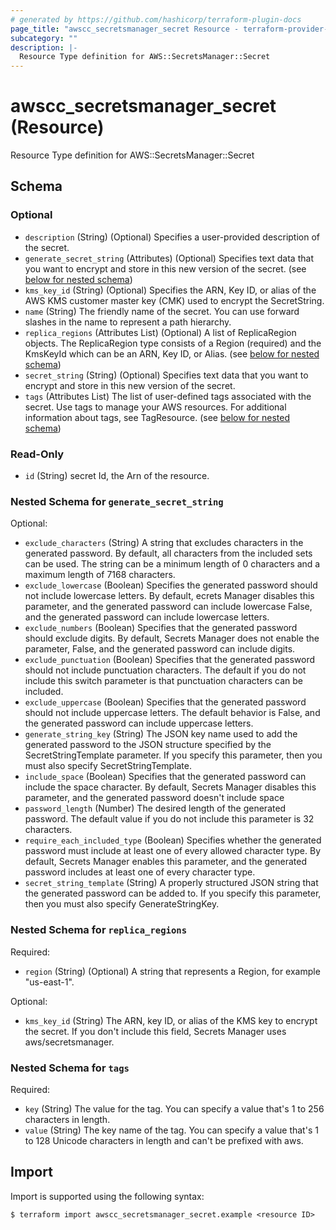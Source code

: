 ```yaml
---
# generated by https://github.com/hashicorp/terraform-plugin-docs
page_title: "awscc_secretsmanager_secret Resource - terraform-provider-awscc"
subcategory: ""
description: |-
  Resource Type definition for AWS::SecretsManager::Secret
---
```


# awscc_secretsmanager_secret (Resource)

Resource Type definition for AWS::SecretsManager::Secret



<!-- schema generated by tfplugindocs -->
## Schema

### Optional

- `description` (String) (Optional) Specifies a user-provided description of the secret.
- `generate_secret_string` (Attributes) (Optional) Specifies text data that you want to encrypt and store in this new version of the secret. (see [below for nested schema](#nestedatt--generate_secret_string))
- `kms_key_id` (String) (Optional) Specifies the ARN, Key ID, or alias of the AWS KMS customer master key (CMK) used to encrypt the SecretString.
- `name` (String) The friendly name of the secret. You can use forward slashes in the name to represent a path hierarchy.
- `replica_regions` (Attributes List) (Optional) A list of ReplicaRegion objects. The ReplicaRegion type consists of a Region (required) and the KmsKeyId which can be an ARN, Key ID, or Alias. (see [below for nested schema](#nestedatt--replica_regions))
- `secret_string` (String) (Optional) Specifies text data that you want to encrypt and store in this new version of the secret.
- `tags` (Attributes List) The list of user-defined tags associated with the secret. Use tags to manage your AWS resources. For additional information about tags, see TagResource. (see [below for nested schema](#nestedatt--tags))

### Read-Only

- `id` (String) secret Id, the Arn of the resource.

<a id="nestedatt--generate_secret_string"></a>
### Nested Schema for `generate_secret_string`

Optional:

- `exclude_characters` (String) A string that excludes characters in the generated password. By default, all characters from the included sets can be used. The string can be a minimum length of 0 characters and a maximum length of 7168 characters.
- `exclude_lowercase` (Boolean) Specifies the generated password should not include lowercase letters. By default, ecrets Manager disables this parameter, and the generated password can include lowercase False, and the generated password can include lowercase letters.
- `exclude_numbers` (Boolean) Specifies that the generated password should exclude digits. By default, Secrets Manager does not enable the parameter, False, and the generated password can include digits.
- `exclude_punctuation` (Boolean) Specifies that the generated password should not include punctuation characters. The default if you do not include this switch parameter is that punctuation characters can be included.
- `exclude_uppercase` (Boolean) Specifies that the generated password should not include uppercase letters. The default behavior is False, and the generated password can include uppercase letters.
- `generate_string_key` (String) The JSON key name used to add the generated password to the JSON structure specified by the SecretStringTemplate parameter. If you specify this parameter, then you must also specify SecretStringTemplate.
- `include_space` (Boolean) Specifies that the generated password can include the space character. By default, Secrets Manager disables this parameter, and the generated password doesn't include space
- `password_length` (Number) The desired length of the generated password. The default value if you do not include this parameter is 32 characters.
- `require_each_included_type` (Boolean) Specifies whether the generated password must include at least one of every allowed character type. By default, Secrets Manager enables this parameter, and the generated password includes at least one of every character type.
- `secret_string_template` (String) A properly structured JSON string that the generated password can be added to. If you specify this parameter, then you must also specify GenerateStringKey.


<a id="nestedatt--replica_regions"></a>
### Nested Schema for `replica_regions`

Required:

- `region` (String) (Optional) A string that represents a Region, for example "us-east-1".

Optional:

- `kms_key_id` (String) The ARN, key ID, or alias of the KMS key to encrypt the secret. If you don't include this field, Secrets Manager uses aws/secretsmanager.


<a id="nestedatt--tags"></a>
### Nested Schema for `tags`

Required:

- `key` (String) The value for the tag. You can specify a value that's 1 to 256 characters in length.
- `value` (String) The key name of the tag. You can specify a value that's 1 to 128 Unicode characters in length and can't be prefixed with aws.

## Import

Import is supported using the following syntax:

```shell
$ terraform import awscc_secretsmanager_secret.example <resource ID>
```

